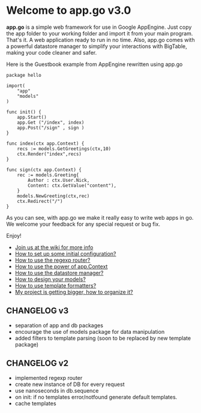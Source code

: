 Welcome to app.go v3.0
======================

**app.go** is a simple web framework for use in Google AppEngine. Just copy the app folder to your working folder and import it from your main program. That's it. A web application ready to run in no time. Also, app.go comes with a powerful datastore manager to simplify your interactions with BigTable, making your code cleaner and safer.


Here is the Guestbook example from AppEngine rewritten using app.go

    package hello

    import(
        "app"
        "models"
    )

    func init() {
        app.Start()
        app.Get ("/index", index)
        app.Post("/sign" , sign )
    }

    func index(ctx app.Context) {
        recs := models.GetGreetings(ctx,10)
        ctx.Render("index",recs)
    }

    func sign(ctx app.Context) {
        rec := models.Greeting{
            Author : ctx.User.Nick,
            Content: ctx.GetValue("content"),
        }
        models.NewGreeting(ctx,rec)
        ctx.Redirect("/")
    }

As you can see, with app.go we make it really easy to write web apps in go. We welcome your feedback for any special request or bug fix.

Enjoy!


* [Join us at the wiki for more info](appgo/wiki)
* [How to set up some initial configuration?](appgo/wiki/config)
* [How to use the regexp router?](appgo/wiki/routing)
* [How to use the power of app.Context](appgo/wiki/context)
* [How to use the datastore manager?](appgo/wiki/datastore)
* [How to design your models?](appgo/wiki/models)
* [How to use template formatters?](appgo/wiki/filters)
* [My project is getting bigger, how to organize it?](appgo/wiki/organize)


CHANGELOG v3
------------
* separation of app and db packages
* encourage the use of models package for data manipulation
* added filters to template parsing (soon to be replaced by new template package)


CHANGELOG v2
------------
* implemented regexp router
* create new instance of DB for every request
* use nanoseconds in db.sequence
* on init: if no templates error/notfound generate default templates.
* cache templates


